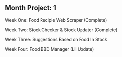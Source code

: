 ## Month Project: 1

Week One: Food Recipie Web Scraper (Complete)

Week Two: Stock Checker & Stock Updater (Complete)

Week Three: Suggestions Based on Food In Stock

Week Four: Food BBD Manager (Lil Update)
